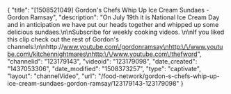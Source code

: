 {
    "title": "[1508521049] Gordon's Chefs Whip Up Ice Cream Sundaes - Gordon Ramsay",
    "description": "On July 19th it is National Ice Cream Day and in anticipation we have put our heads together and whipped up some delicious sundaes.\n\nSubscribe for weekly cooking videos. \n\nIf you liked this clip check out the rest of Gordon's channels:\n\nhttp:\/\/www.youtube.com\/gordonramsay\nhttp:\/\/www.youtube.com\/kitchennightmares\nhttp:\/\/www.youtube.com\/thefword",
    "channelid": "123179143",
    "videoid": "123179098",
    "date_created": "1437053306",
    "date_modified": "1508373257",
    "type": "captivate",
    "layout": "channelVideo",
    "url": "\/food-network\/gordon-s-chefs-whip-up-ice-cream-sundaes-gordon-ramsay\/123179143-123179098"
}